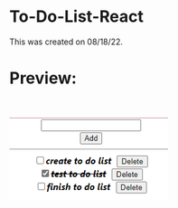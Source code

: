 # To-Do-List-React
This was created on 08/18/22.
<br><h1>Preview:</h1>
<br><br>
<img src="https://github.com/Taylor-Klar/To-Do-List-React/blob/main/To%20Do%20List.png">

